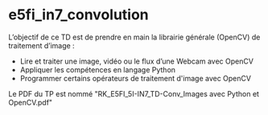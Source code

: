 # e5fi_in7_convolution
L’objectif de ce TD est de prendre en main la librairie générale (OpenCV) de traitement d’image :
  - Lire et traiter une image, vidéo ou le flux d’une Webcam avec OpenCV
  - Appliquer les compétences en langage Python
  - Programmer certains opérateurs de traitement d'image avec OpenCV

Le PDF du TP est nommé "RK_E5FI_5I-IN7_TD-Conv_Images avec Python et OpenCV.pdf"
